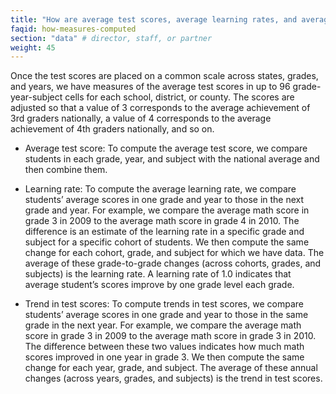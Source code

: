 ```yaml
---
title: "How are average test scores, average learning rates, and average test score trends computed? "
faqid: how-measures-computed
section: "data" # director, staff, or partner
weight: 45
---
```



Once the test scores are placed on a common scale across states, grades, and years, we have measures of the average test scores in up to 96 grade-year-subject cells for each school, district, or county. The scores are adjusted so that a value of 3 corresponds to the average achievement of 3rd graders nationally, a value of 4 corresponds to the average achievement of 4th graders nationally, and so on. 

+ Average test score: To compute the average test score, we compare students in each grade, year, and subject with the national average and then combine them. 

+ Learning rate: To compute the average learning rate, we compare students’ average scores in one grade and year to those in the next grade and year. For example, we compare the average math score in grade 3 in 2009 to the average math score in grade 4 in 2010. The difference is an estimate of the learning rate in a specific grade and subject for a specific cohort of students. We then compute the same change for each cohort, grade, and subject for which we have data. The average of these grade-to-grade changes (across cohorts, grades, and subjects) is the learning rate. A learning rate of 1.0 indicates that average student’s scores improve by one grade level each grade. 

+ Trend in test scores: To compute trends in test scores, we compare students’ average scores in one grade and year to those in the same grade in the next year. For example, we compare the average math score in grade 3 in 2009 to the average math score in grade 3 in 2010. The difference between these two values indicates how much math scores improved in one year in grade 3. We then compute the same change for each year, grade, and subject. The average of these annual changes (across years, grades, and subjects) is the trend in test scores.



